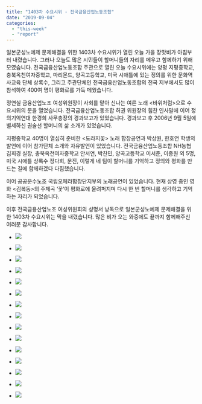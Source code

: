 ```yaml
---
title: "1403차 수요시위 - 전국금융산업노동조합"
date: "2019-09-04"
categories: 
  - "this-week"
  - "report"
---
```


일본군성노예제 문제해결을 위한 1403차 수요시위가 열린 오늘 가을 장맛비가 아침부터 내렸습니다. 그러나 오늘도 많은 시민들이 할머니들의 자리를 메우고 함께하기 위해 모였습니다. 전국금융산업노동조합 주관으로 열린 오늘 수요시위에는 양평 지평중학교, 충북옥천여자중학교, 마리몬드, 양곡고등학교, 미국 시애틀에 있는 정의를 위한 문화역사교육 단체 상록수, 그리고 주관단체인 전국금융산업노동조합의 전국 지부에서도 많이 참석하여 400여 명이 평화로를 가득 메웠습니다.

정연실 금융산업노조 여성위원장이 사회를 맡아 신나는 여른 노래 <바위처럼>으로 수요시위의 문을 열었습니다. 전국금융산업노동조합 허권 위원장의 힘찬 인사말에 이어 정의기억연대 한경희 사무총장의 경과보고가 있었습니다. 경과보고 후 2006년 9월 5일에 별세하신 권술선 할머니의 삶 소개가 있었습니다.

지평중학교 40명이 열심히 준비한 <도라지꽃> 노래 합창공연과 박상원, 한호연 학생의 발언에 이어 참가단체 소개와 자유발언이 있었습니다. 전국금융산업노동조합 NH농협 김희경 실장, 충북옥천여자중학교 안서연, 박찬민, 양곡고등학교 이서준, 이종원 외 5명, 미국 시애틀 상록수 정다희, 문진, 이렇게 네 팀이 할머니를 기억하고 정의와 평화를 만드는 길에 함께하겠다 다짐했습니다.

이어 공공운수노조 국립오페라합창단지부의 노래공연이 있었습니다. 현재 상영 중인 영화 <김복동>의 주제곡 ‘꽃’이 평화로에 울려퍼지며 다시 한 번 할머니를 생각하고 기억하는 자리가 되었습니다.

이후 전국금용산업노조 여성위원회의 성명서 낭독으로 일본군성노예제 문제해결을 위한 1403차 수요시위는 막을 내렸습니다. 많은 비가 오는 와중에도 끝까지 함께해주신 여러분 감사합니다.

- ![](https://r2.womenandwar.net/2019/09/크기변환IMGP0001.jpg)
    
- ![](https://r2.womenandwar.net/2019/09/크기변환IMGP0008.jpg)
    
- ![](https://r2.womenandwar.net/2019/09/크기변환IMGP9904.jpg)
    
- ![](https://r2.womenandwar.net/2019/09/크기변환IMGP9920.jpg)
    
- ![](https://r2.womenandwar.net/2019/09/크기변환IMGP9934.jpg)
    
- ![](https://r2.womenandwar.net/2019/09/크기변환IMGP9941.jpg)
    
- ![](https://r2.womenandwar.net/2019/09/크기변환IMGP9951.jpg)
    
- ![](https://r2.womenandwar.net/2019/09/크기변환IMGP9959.jpg)
    
- ![](https://r2.womenandwar.net/2019/09/크기변환IMGP9969.jpg)
    
- ![](https://r2.womenandwar.net/2019/09/크기변환IMGP9976.jpg)
    
- ![](https://r2.womenandwar.net/2019/09/크기변환IMGP9980.jpg)
    
- ![](https://r2.womenandwar.net/2019/09/크기변환IMGP9985.jpg)
    
- ![](https://r2.womenandwar.net/2019/09/크기변환IMGP9987.jpg)
    
- ![](https://r2.womenandwar.net/2019/09/크기변환IMGP9988.jpg)
    
- ![](https://r2.womenandwar.net/2019/09/크기변환IMGP9989.jpg)
